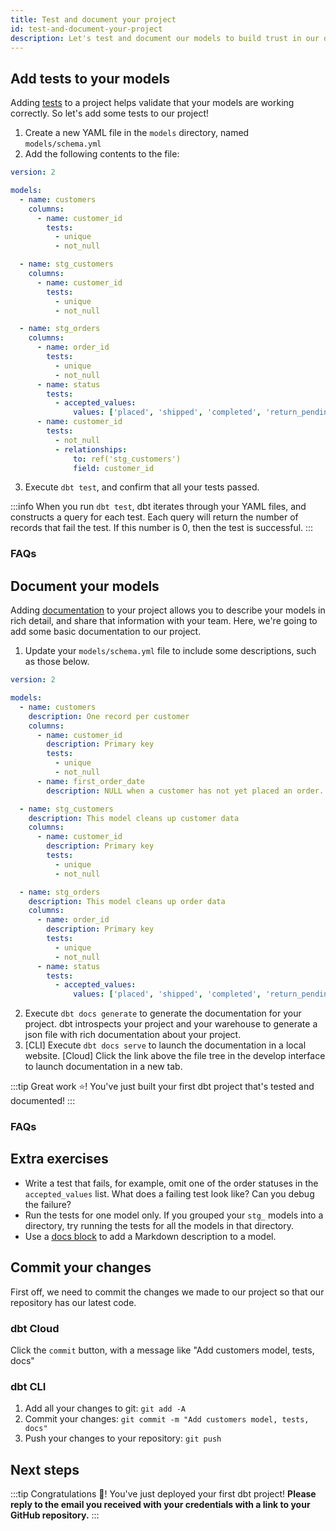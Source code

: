 ```yaml
---
title: Test and document your project
id: test-and-document-your-project
description: Let's test and document our models to build trust in our data.
---
```


## Add tests to your <Term id="model">models</Term>
Adding [tests](/docs/building-a-dbt-project/tests) to a project helps validate that your models are working correctly. So let's add some tests to our project!

<CloudCore>
    <LoomVideo id="86a1e7ed19084810a7903bd31ebd83e0" />
    <LoomVideo id="61693e928ec94100bef33371aab8296a" />
</CloudCore>

1. Create a new YAML file in the `models` directory, named `models/schema.yml`
2. Add the following contents to the file:

<File name='models/schema.yml'>

```yaml
version: 2

models:
  - name: customers
    columns:
      - name: customer_id
        tests:
          - unique
          - not_null

  - name: stg_customers
    columns:
      - name: customer_id
        tests:
          - unique
          - not_null

  - name: stg_orders
    columns:
      - name: order_id
        tests:
          - unique
          - not_null
      - name: status
        tests:
          - accepted_values:
              values: ['placed', 'shipped', 'completed', 'return_pending', 'returned']
      - name: customer_id
        tests:
          - not_null
          - relationships:
              to: ref('stg_customers')
              field: customer_id

```

</File>

3. Execute `dbt test`, and confirm that all your tests passed.

<CloudCore>
    <Lightbox src="/img/successful-tests-dbt-cloud.png" title="Passing tests when using dbt Cloud" />
    <Lightbox src="/img/successful-tests-dbt-cli.png" title="Passing tests when using the dbt CLI" />
</CloudCore>

:::info
When you run `dbt test`, dbt iterates through your YAML files, and constructs a query for each test. Each query will return the number of records that fail the test. If this number is 0, then the test is successful.
:::

### FAQs
<FAQ src="available-tests" alt_header="What tests are available for me to use in dbt? Can I add my own custom tests?" />
<FAQ src="test-one-model" />
<FAQ src="failed-tests" />
<FAQ src="schema-yml-name" alt_header="Does my test file need to be named `schema.yml`?" />
<FAQ src="multiple-test-files" />
<FAQ src="why-version-2" />
<FAQ src="recommended-tests" />
<FAQ src="when-to-test" />

## Document your <Term id="model">models</Term>
Adding [documentation](/docs/building-a-dbt-project/documentation) to your project allows you to describe your models in rich detail, and share that information with your team. Here, we're going to add some basic documentation to our project.

<CloudCore>
    <LoomVideo id="f946321f692747e59bec3b726eccbfd4" />
    <LoomVideo id="230b30756f674bf7ba38311099070d37" />
</CloudCore>

1. Update your `models/schema.yml` file to include some descriptions, such as those below.

<File name='models/schema.yml'>

```yaml
version: 2

models:
  - name: customers
    description: One record per customer
    columns:
      - name: customer_id
        description: Primary key
        tests:
          - unique
          - not_null
      - name: first_order_date
        description: NULL when a customer has not yet placed an order.

  - name: stg_customers
    description: This model cleans up customer data
    columns:
      - name: customer_id
        description: Primary key
        tests:
          - unique
          - not_null

  - name: stg_orders
    description: This model cleans up order data
    columns:
      - name: order_id
        description: Primary key
        tests:
          - unique
          - not_null
      - name: status
        tests:
          - accepted_values:
              values: ['placed', 'shipped', 'completed', 'return_pending', 'returned']

```

</File>

2. Execute `dbt docs generate` to generate the documentation for your project. dbt introspects your project and your warehouse to generate a json file with rich documentation about your project.
3. [CLI] Execute `dbt docs serve` to launch the documentation in a local website. [Cloud] Click the link above the file tree in the develop interface to launch documentation in a new tab.


:::tip
Great work ⭐️! You've just built your first dbt project that's tested and documented!
:::


### FAQs
<FAQ src="long-descriptions" />
<FAQ src="sharing-documentation" />


## Extra exercises

<CloudCore>
    <LoomVideo id="384fa15250d44ca3950a06477bc31a89" />
    <LoomVideo id="6db6956adbb04f55b6027c461e9b1792" />
</CloudCore>

* Write a test that fails, for example, omit one of the order statuses in the `accepted_values` list. What does a failing test look like? Can you debug the failure?
* Run the tests for one model only. If you grouped your `stg_` models into a directory, try running the tests for all the models in that directory.
* Use a [docs block](/docs/building-a-dbt-project/documentation#using-docs-blocks) to add a Markdown description to a model.

## Commit your changes
First off, we need to commit the changes we made to our project so that our repository has our latest code.

### dbt Cloud
<LoomVideo id="afd55d89abdc4a77b34deaee90da0813" />

Click the `commit` button, with a message like "Add customers model, tests, docs"

### dbt CLI
<LoomVideo id="b07d7efe3f054e3bb357b4bccd805e70" />

1. Add all your changes to git: `git add -A`
2. Commit your changes: `git commit -m "Add customers model, tests, docs"`
3. Push your changes to your repository: `git push`

## Next steps

:::tip
Congratulations 🎉! You've just deployed your first dbt project! <strong>Please reply to the email you received with your credentials with a link to your GitHub repository.</strong>
:::
